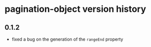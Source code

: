 # pagination-object version history

## 0.1.2
- fixed a bug on the generation of the `rangeEnd` property
